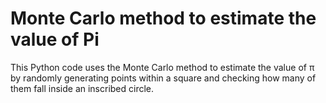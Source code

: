 # Monte Carlo method to estimate the value of Pi
  This Python code uses the Monte Carlo method to estimate the value of π by randomly generating points within a square and checking how many of them fall inside an inscribed circle.
